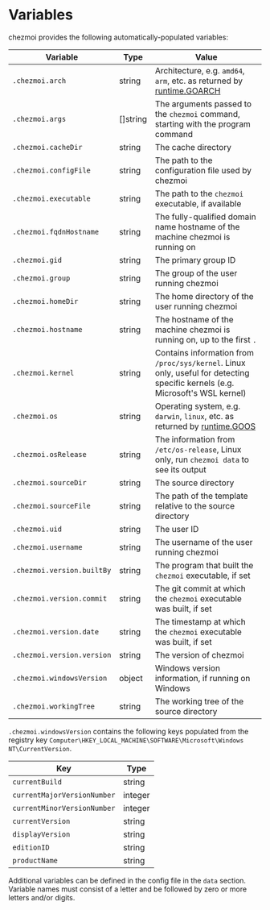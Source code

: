 # Variables

chezmoi provides the following automatically-populated variables:

| Variable                   | Type     | Value                                                                                                                          |
| -------------------------- | -------- | ------------------------------------------------------------------------------------------------------------------------------ |
| `.chezmoi.arch`            | string   | Architecture, e.g. `amd64`, `arm`, etc. as returned by [runtime.GOARCH](https://pkg.go.dev/runtime?tab=doc#pkg-constants)      |
| `.chezmoi.args`            | []string | The arguments passed to the `chezmoi` command, starting with the program command                                               |
| `.chezmoi.cacheDir`        | string   | The cache directory                                                                                                            |
| `.chezmoi.configFile`      | string   | The path to the configuration file used by chezmoi                                                                             |
| `.chezmoi.executable`      | string   | The path to the `chezmoi` executable, if available                                                                             |
| `.chezmoi.fqdnHostname`    | string   | The fully-qualified domain name hostname of the machine chezmoi is running on                                                  |
| `.chezmoi.gid`             | string   | The primary group ID                                                                                                           |
| `.chezmoi.group`           | string   | The group of the user running chezmoi                                                                                          |
| `.chezmoi.homeDir`         | string   | The home directory of the user running chezmoi                                                                                 |
| `.chezmoi.hostname`        | string   | The hostname of the machine chezmoi is running on, up to the first `.`                                                         |
| `.chezmoi.kernel`          | string   | Contains information from `/proc/sys/kernel`. Linux only, useful for detecting specific kernels (e.g. Microsoft's WSL kernel)  |
| `.chezmoi.os`              | string   | Operating system, e.g. `darwin`, `linux`, etc. as returned by [runtime.GOOS](https://pkg.go.dev/runtime?tab=doc#pkg-constants) |
| `.chezmoi.osRelease`       | string   | The information from `/etc/os-release`, Linux only, run `chezmoi data` to see its output                                       |
| `.chezmoi.sourceDir`       | string   | The source directory                                                                                                           |
| `.chezmoi.sourceFile`      | string   | The path of the template relative to the source directory                                                                      |
| `.chezmoi.uid`             | string   | The user ID                                                                                                                    |
| `.chezmoi.username`        | string   | The username of the user running chezmoi                                                                                       |
| `.chezmoi.version.builtBy` | string   | The program that built the `chezmoi` executable, if set                                                                        |
| `.chezmoi.version.commit`  | string   | The git commit at which the `chezmoi` executable was built, if set                                                             |
| `.chezmoi.version.date`    | string   | The timestamp at which the `chezmoi` executable was built, if set                                                              |
| `.chezmoi.version.version` | string   | The version of chezmoi                                                                                                         |
| `.chezmoi.windowsVersion`  | object   | Windows version information, if running on Windows                                                                             |
| `.chezmoi.workingTree`     | string   | The working tree of the source directory                                                                                       |

`.chezmoi.windowsVersion` contains the following keys populated from the
registry key `Computer\HKEY_LOCAL_MACHINE\SOFTWARE\Microsoft\Windows
NT\CurrentVersion`.

| Key                         | Type    |
| --------------------------- | ------- |
| `currentBuild`              | string  |
| `currentMajorVersionNumber` | integer |
| `currentMinorVersionNumber` | integer |
| `currentVersion`            | string  |
| `displayVersion`            | string  |
| `editionID`                 | string  |
| `productName`               | string  |

Additional variables can be defined in the config file in the `data` section.
Variable names must consist of a letter and be followed by zero or more letters
and/or digits.

